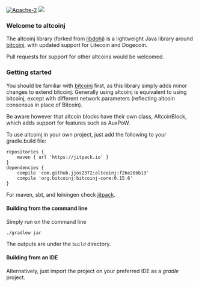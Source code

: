 [![Apache-2](https://img.shields.io/badge/license-Apache-2.svg)](COPYING)
[![](https://jitpack.io/v/jjos2372/altcoinj.svg)](https://jitpack.io/#jjos2372/altcoinj)


### Welcome to altcoinj

The altcoinj library (forked from [libdohj](https://github.com/dogecoin/libdohj)) is a lightweight
Java library around [bitcoinj](https://bitcoinj.github.io/),
with updated support for Litecoin and Dogecoin.

Pull requests for support for other altcoins would be welcomed.

### Getting started

You should be familiar with [bitcoinj](https://bitcoinj.github.io/) first, as this library simply adds minor
changes to extend bitcoinj. Generally using altcoinj is equivalent to using
bitcoinj, except with different network parameters (reflecting altcoin consensus
in place of Bitcoin).

Be aware however that altcoin blocks have their own class, AltcoinBlock, which
adds support for features such as AuxPoW.

To use altcoinj in your own project, just add the following to your gradle.build file:
```
repositories {
	maven { url 'https://jitpack.io' }
}
dependencies {
	compile 'com.github.jjos2372:altcoinj:f26e20bb13'
	compile 'org.bitcoinj:bitcoinj-core:0.15.6'
}
```

For maven, sbt, and leiningen check [jitpack](https://jitpack.io/#jjos2372/altcoinj).

#### Building from the command line

Simply run on the command line
```
./gradlew jar
```

The outputs are under the `build` directory.

#### Building from an IDE

Alternatively, just import the project on your preferred IDE as a *gradle* project.

